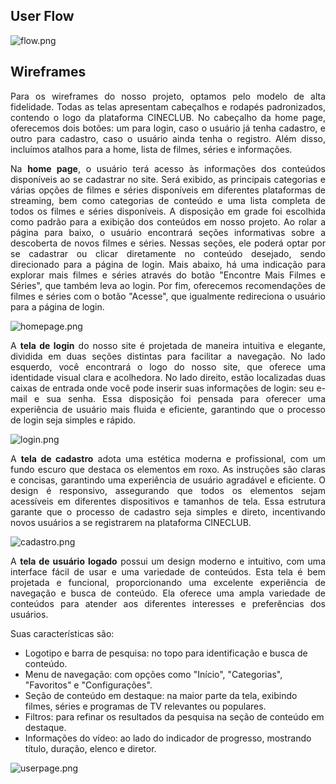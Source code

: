 ## User Flow
![flow.png](https://github.com/ICEI-PUC-Minas-PMV-SI/pmv-si-2024-1-pe1-t1-cineclub/blob/main/docs/img/flow.png)




## Wireframes

<p align="justify">Para os wireframes do nosso projeto, optamos pelo modelo de alta fidelidade. Todas as telas apresentam cabeçalhos e rodapés padronizados, contendo o logo da plataforma CINECLUB. No cabeçalho da home page, oferecemos dois botões: um para login, caso o usuário já tenha cadastro, e outro para cadastro, caso o usuário ainda tenha o registro. Além disso, incluímos atalhos para a home, lista de filmes, séries e informações.</p>



<p align="justify">Na <strong>home page</strong>, o usuário terá acesso às informações dos conteúdos disponíveis ao se cadastrar no site. Será exibido, as principais categorias e várias opções de filmes e séries disponíveis em diferentes plataformas de streaming, bem como categorias de conteúdo e uma lista completa de todos os filmes e séries disponíveis. A disposição em grade foi escolhida como padrão para a exibição dos conteúdos em nosso projeto. Ao rolar a página para baixo, o usuário encontrará seções informativas sobre a descoberta de novos filmes e séries. Nessas seções, ele poderá optar por se cadastrar ou clicar diretamente no conteúdo desejado, sendo direcionado para a página de login. Mais abaixo, há uma indicação para explorar mais filmes e séries através do botão "Encontre Mais Filmes e Séries", que também leva ao login. Por fim, oferecemos recomendações de filmes e séries com o botão "Acesse", que igualmente redireciona o usuário para a página de login.</p>

![homepage.png](https://github.com/ICEI-PUC-Minas-PMV-SI/pmv-si-2024-1-pe1-t1-cineclub/blob/main/docs/img/Home%20Page%20(4).png)

<p align="justify">A <strong>tela de login</strong> do nosso site é projetada de maneira intuitiva e elegante, dividida em duas seções distintas para facilitar a navegação. No lado esquerdo, você encontrará o logo do nosso site, que oferece uma identidade visual clara e acolhedora. No lado direito, estão localizadas duas caixas de entrada onde você pode inserir suas informações de login: seu e-mail e sua senha. Essa disposição foi pensada para oferecer uma experiência de usuário mais fluida e eficiente, garantindo que o processo de login seja simples e rápido.</p>

![login.png](https://github.com/ICEI-PUC-Minas-PMV-SI/pmv-si-2024-1-pe1-t1-cineclub/blob/main/docs/img/Login.png)

<p align="justify">A <strong>tela de cadastro</strong> adota uma estética moderna e profissional, com um fundo escuro que destaca os elementos em roxo. As instruções são claras e concisas, garantindo uma experiência de usuário agradável e eficiente. O design é responsivo, assegurando que todos os elementos sejam acessíveis em diferentes dispositivos e tamanhos de tela. Essa estrutura garante que o processo de cadastro seja simples e direto, incentivando novos usuários a se registrarem na plataforma CINECLUB.</p>

![cadastro.png](https://github.com/ICEI-PUC-Minas-PMV-SI/pmv-si-2024-1-pe1-t1-cineclub/blob/main/docs/img/Cadastro.png)

<p align="justify">A <strong>tela de usuário logado</strong> possui um design moderno e intuitivo, com uma interface fácil de usar e uma variedade de conteúdos. Esta tela é bem projetada e funcional, proporcionando uma excelente experiência de navegação e busca de conteúdo. Ela oferece uma ampla variedade de conteúdos para atender aos diferentes interesses e preferências dos usuários.</p>

Suas características são:

- Logotipo e barra de pesquisa: no topo para identificação e busca de conteúdo.
- Menu de navegação: com opções como "Início", "Categorias", "Favoritos" e "Configurações".
- Seção de conteúdo em destaque: na maior parte da tela, exibindo filmes, séries e programas de TV relevantes ou populares.
- Filtros: para refinar os resultados da pesquisa na seção de conteúdo em destaque.
- Informações do vídeo: ao lado do indicador de progresso, mostrando título, duração, elenco e diretor.

![userpage.png](https://github.com/ICEI-PUC-Minas-PMV-SI/pmv-si-2024-1-pe1-t1-cineclub/blob/main/docs/img/User%20Page.png)

